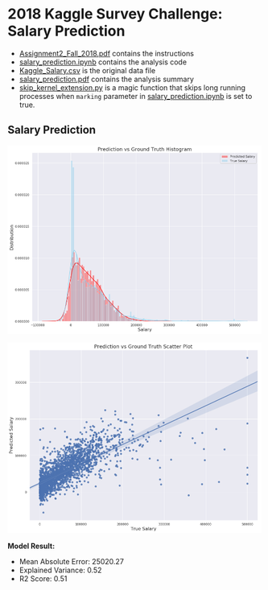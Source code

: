 # 2018 Kaggle Survey Challenge: Salary Prediction

- [Assignment2_Fall_2018.pdf](Assignment2_Fall_2018.pdf) contains the instructions
- [salary_prediction.ipynb](salary_prediction.ipynb) contains the analysis code
- [Kaggle_Salary.csv](Kaggle_Salary.csv) is the original data file
- [salary_prediction.pdf](salary_prediction.pdf) contains the analysis summary
- [skip_kernel_extension.py](skip_kernel_extension.py) is a magic function that skips long running processes when `marking` parameter in [salary_prediction.ipynb](salary_prediction.ipynb) is set to true.

## Salary Prediction

![histogram](images/histogram.png "histogram")

![scatter_plot](images/scatter_plot.png "scatter_plot")

**Model Result:**

- Mean Absolute Error: 25020.27
- Explained Variance: 0.52
- R2 Score: 0.51
